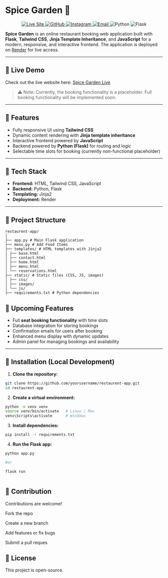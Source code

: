 # Spice Garden 🍴

<p align="center">
  <a href="https://restaurent-app-gzma.onrender.com/" target="_blank">
    <img alt="Live Site" src="https://img.shields.io/badge/Live-Online-green?style=flat-square" />
  </a>
  <a href="https://github.com/Dhruv452004" target="_blank">
    <img alt="GitHub" src="https://img.shields.io/badge/GitHub-Dhruv452004-181717?style=flat-square&logo=github" />
  </a>
  <a href="https://instagram.com/dhruvsaxena303" target="_blank">
    <img alt="Instagram" src="https://img.shields.io/badge/Instagram-@dhruvsaxena303-E4405F?style=flat-square&logo=instagram" />
  </a>
  <a href="mailto:dhruvsaxena3002@gmail.com" target="_blank">
    <img alt="Email" src="https://img.shields.io/badge/Email-dhruvsaxena3002@gmail.com-blue?style=flat-square&logo=gmail" />
  </a>
  <a>
    <img alt="Python" src="https://img.shields.io/badge/Python-3.11-blue?style=flat-square" />
  </a>
  <a>
    <img alt="Flask" src="https://img.shields.io/badge/Flask-2.3.2-orange?style=flat-square" />
  </a>
</p>

**Spice Garden** is an online restaurant booking web application built with **Flask**, **Tailwind CSS**, **Jinja Template Inheritance**, and **JavaScript** for a modern, responsive, and interactive frontend. The application is deployed on [Render](https://restaurent-app-gzma.onrender.com/) for live access.

---

## 🔹 Live Demo
Check out the live website here: [Spice Garden Live](https://restaurent-app-gzma.onrender.com/)  

> ⚠️ Note: Currently, the booking functionality is a placeholder. Full booking functionality will be implemented soon.

---

## 🔹 Features
- Fully responsive UI using **Tailwind CSS**  
- Dynamic content rendering with **Jinja template inheritance**  
- Interactive frontend powered by **JavaScript**  
- Backend powered by **Python (Flask)** for routing and logic  
- Selectable time slots for booking (currently non-functional placeholder)  

---

## 🔹 Tech Stack
- **Frontend:** HTML, Tailwind CSS, JavaScript  
- **Backend:** Python, Flask  
- **Templating:** Jinja2  
- **Deployment:** Render  

---

## 🔹 Project Structure
```text
restaurent-app/
│
├── app.py # Main Flask application
├── menu.py # Add Food Items
├── templates/ # HTML templates with Jinja2
│ ├── base.html
│ ├── contact.html
│ ├── home.html
│ ├── menu.html
│ └── reservations.html
├── static/ # Static files (CSS, JS, images)
│ ├── css/
│ ├── images/
│ └── js/
├── requirements.txt # Python dependencies

````

## 🔹 Upcoming Features
- Full **seat booking functionality** with time slots
- Database integration for storing bookings
- Confirmation emails for users after booking
- Enhanced menu display with dynamic updates
- Admin panel for managing bookings and availability

---

## 🔹 Installation (Local Development)

1. **Clone the repository:**
```bash
git clone https://github.com/yourusername/restaurent-app.git
cd restaurent-app


````


2. **Create a virtual environment:**
```bash
python -m venv venv
source venv/bin/activate   # Linux / Mac
venv\Scripts\activate      # Windows


````


3. **Install dependencies:**
```bash
pip install -r requirements.txt


````


4. **Run the Flask app:**
```bash
python app.py

#or

flask run



````
## 🔹 Contribution

Contributions are welcome!

Fork the repo

Create a new branch

Add features or fix bugs

Submit a pull reques



## 🔹 License

This project is open-source.

